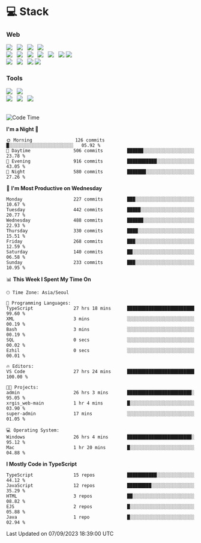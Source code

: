 <h1>💻 Stack</h1>
<div>
 <h3>Web</h3>
 <!-- badge : https://shields.io/ -->
 <!-- icon : https://simpleicons.org/?q=Get -->
 <img src="https://img.shields.io/badge/HTML5-e74c3c?style=flat-square&logo=HTML5&logoColor=white"/> &nbsp 
 <img src="https://img.shields.io/badge/CSS3-0A84FF?style=flat-square&logo=CSS3&logoColor=white"/> &nbsp 
 <img src="https://img.shields.io/badge/JavaScript-FFCD11?style=flat-square&logo=JavaScript&logoColor=white"/> &nbsp 
 <img src="https://img.shields.io/badge/TypeScript-3075C0?style=flat-square&logo=TypeScript&logoColor=white"/>
 <br/>
 <img src="https://img.shields.io/badge/Next-000000?style=flat-square&logo=nextdotjs&logoColor=white"/> &nbsp 
 <img src="https://img.shields.io/badge/React-00BCF6?style=flat-square&logo=React&logoColor=white"/> &nbsp 
 <img src="https://img.shields.io/badge/Redux-764ABC?style=flat-square&logo=Redux&logoColor=white"/> &nbsp
 <img src="https://img.shields.io/badge/Recoil-3578E5?style=flat-square&logo=recoil&logoColor=white"/> &nbsp
 <img src="https://img.shields.io/badge/React-Query-FF4154?style=flat-square&logo=reactquery&logoColor=white"/> &nbsp 
 <img src="https://img.shields.io/badge/styled%2Dcomponents-DB7093?style=flat-square&logo=styled%2Dcomponents&logoColor=white"/>
 <img src="https://img.shields.io/badge/CSS Modules-000000?style=flat-square&logo=CSS Modules&logoColor=white"/> &nbsp 
 <br/>
 <img src="https://img.shields.io/badge/Node-339933?style=flat-square&logo=Node.js&logoColor=white"/> &nbsp 
 <img src="https://img.shields.io/badge/Express-000000?style=flat-square&logo=Express&logoColor=white"/> &nbsp 
 <img src="https://img.shields.io/badge/MongoDB-47A248?style=flat-square&logo=MongoDB&logoColor=white"/>
 <img src="https://img.shields.io/badge/MariaDB-003545?style=flat-square&logo=mariadb&logoColor=white"/>
 
 <h3>Tools</h3>
 <img src="https://img.shields.io/badge/Visual Studio Code-007ACC?style=flat-square&logo=Visual Studio Code&logoColor=white"/> &nbsp 
 <img src="https://img.shields.io/badge/Postman-FF6C37?style=flat-square&logo=Postman&logoColor=white"/> &nbsp
 <br>
 <img src="https://img.shields.io/badge/Adobe Photoshop-31A8FF?style=flat-square&logo=Adobe Photoshop&logoColor=white"/> &nbsp 
 <img src="https://img.shields.io/badge/Adobe Illustrator-FF9A00?style=flat-square&logo=Adobe Illustrator&logoColor=white"/> &nbsp 
 <img src="https://img.shields.io/badge/Figma-F24E1E?style=flat-square&logo=Figma&logoColor=white"/> &nbsp
</div>

<br>

<!--START_SECTION:waka-->
![Code Time](http://img.shields.io/badge/Code%20Time-449%20hrs%2029%20mins-blue)

**I'm a Night 🦉** 

```text
🌞 Morning                126 commits         █░░░░░░░░░░░░░░░░░░░░░░░░   05.92 % 
🌆 Daytime                506 commits         ██████░░░░░░░░░░░░░░░░░░░   23.78 % 
🌃 Evening                916 commits         ███████████░░░░░░░░░░░░░░   43.05 % 
🌙 Night                  580 commits         ███████░░░░░░░░░░░░░░░░░░   27.26 % 
```
📅 **I'm Most Productive on Wednesday** 

```text
Monday                   227 commits         ███░░░░░░░░░░░░░░░░░░░░░░   10.67 % 
Tuesday                  442 commits         █████░░░░░░░░░░░░░░░░░░░░   20.77 % 
Wednesday                488 commits         ██████░░░░░░░░░░░░░░░░░░░   22.93 % 
Thursday                 330 commits         ████░░░░░░░░░░░░░░░░░░░░░   15.51 % 
Friday                   268 commits         ███░░░░░░░░░░░░░░░░░░░░░░   12.59 % 
Saturday                 140 commits         ██░░░░░░░░░░░░░░░░░░░░░░░   06.58 % 
Sunday                   233 commits         ███░░░░░░░░░░░░░░░░░░░░░░   10.95 % 
```


📊 **This Week I Spent My Time On** 

```text
🕑︎ Time Zone: Asia/Seoul

💬 Programming Languages: 
TypeScript               27 hrs 18 mins      █████████████████████████   99.60 % 
XML                      3 mins              ░░░░░░░░░░░░░░░░░░░░░░░░░   00.19 % 
Bash                     3 mins              ░░░░░░░░░░░░░░░░░░░░░░░░░   00.19 % 
SQL                      0 secs              ░░░░░░░░░░░░░░░░░░░░░░░░░   00.02 % 
Ezhil                    0 secs              ░░░░░░░░░░░░░░░░░░░░░░░░░   00.01 % 

🔥 Editors: 
VS Code                  27 hrs 24 mins      █████████████████████████   100.00 % 

🐱‍💻 Projects: 
admin                    26 hrs 3 mins       ████████████████████████░   95.05 % 
xrgis_web-main           1 hr 4 mins         █░░░░░░░░░░░░░░░░░░░░░░░░   03.90 % 
super-admin              17 mins             ░░░░░░░░░░░░░░░░░░░░░░░░░   01.05 % 

💻 Operating System: 
Windows                  26 hrs 4 mins       ████████████████████████░   95.12 % 
Mac                      1 hr 20 mins        █░░░░░░░░░░░░░░░░░░░░░░░░   04.88 % 
```

**I Mostly Code in TypeScript** 

```text
TypeScript               15 repos            ███████████░░░░░░░░░░░░░░   44.12 % 
JavaScript               12 repos            █████████░░░░░░░░░░░░░░░░   35.29 % 
HTML                     3 repos             ██░░░░░░░░░░░░░░░░░░░░░░░   08.82 % 
EJS                      2 repos             █░░░░░░░░░░░░░░░░░░░░░░░░   05.88 % 
Java                     1 repo              █░░░░░░░░░░░░░░░░░░░░░░░░   02.94 % 
```




 Last Updated on 07/09/2023 18:39:00 UTC
<!--END_SECTION:waka-->
